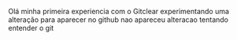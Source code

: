 Olá minha primeira experiencia com o Gitclear
experimentando uma alteração para aparecer no github
nao apareceu alteracao 
tentando entender o git